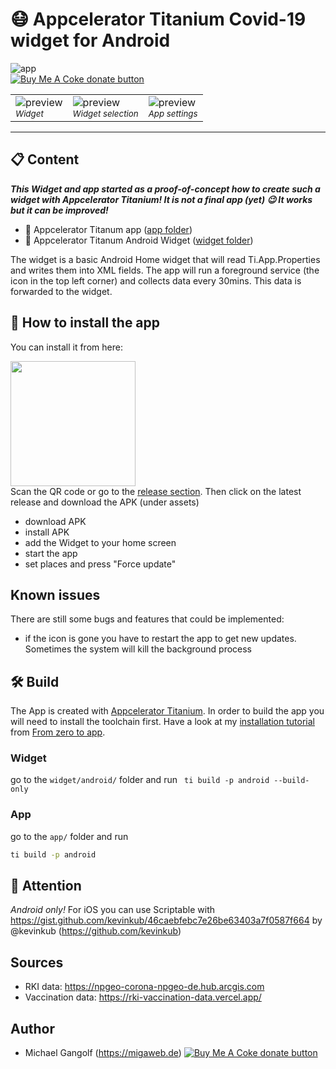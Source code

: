 # 😷 Appcelerator Titanium Covid-19 widget for Android

<img src="img/app.jpg" alt="app"/>

<br/>
<span class="badge-buymeacoffee"><a href="https://www.buymeacoffee.com/miga" title="donate"><img src="https://img.shields.io/badge/buy%20me%20a%20coke-donate-orange.svg" alt="Buy Me A Coke donate button" /></a></span>

<table>
<tr>
<td>
<img src="img/preview0.jpg" alt="preview"/><br/>
<small><i>Widget</i></small>
</td>
<td>
<img src="img/preview1.png" alt="preview"/><br/>
<small><i>Widget selection</i></small>
</td>

<td>
<img src="img/preview2.png" alt="preview"/><br/>
<small><i>App settings</i></small>
</td>
</tr>
</table>

<hr/>

## 📋 Content

<i><b>This Widget and app started as a proof-of-concept how to create such a widget with Appcelerator Titanium! It is not a final app (yet) 😉 It works but it can be improved!</b></i>

* 📱 Appcelerator Titanum app (<a href="/app">app folder</a>)
* 📱 Appcelerator Titanum Android Widget (<a href="/widget">widget folder</a>)

The widget is a basic Android Home widget that will read Ti.App.Properties and writes them into XML fields. The app will run a foreground service (the icon in the top left corner) and collects data every 30mins. This data is forwarded to the widget.

## 📲 How to install the app

You can install it from here:

<img src="img/qrcode.png" width="200"/>
<br/>
Scan the QR code or go to the <a href="https://github.com/m1ga/ti.coronawidget/releases/">release section</a>. Then click on the latest release and download the APK (under assets)

* download APK
* install APK
* add the Widget to your home screen
* start the app
* set places and press "Force update"


## Known issues

There are still some bugs and features that could be implemented:
* if the icon is gone you have to restart the app to get new updates. Sometimes the system will kill the background process

## 🛠 Build

The App is created with <a href="https://www.titaniumsdk.com/">Appcelerator Titanium</a>. In order to build the app you will need to install the toolchain first. Have a look at my <a href="https://github.com/m1ga/from_zero_to_app/blob/master/installation.md">installation tutorial</a> from <a href="https://github.com/m1ga/from_zero_to_app">From zero to app</a>.

### Widget

go to the `widget/android/` folder and run
``` ti build -p android --build-only```

### App

go to the `app/` folder and run
```bash
ti build -p android
```

## 🚨 Attention
_Android only!_ For iOS you can use Scriptable with https://gist.github.com/kevinkub/46caebfebc7e26be63403a7f0587f664 by @kevinkub (https://github.com/kevinkub)

## Sources

* RKI data: https://npgeo-corona-npgeo-de.hub.arcgis.com
* Vaccination data: https://rki-vaccination-data.vercel.app/


## Author
* Michael Gangolf (https://migaweb.de) <span class="badge-buymeacoffee"><a href="https://www.buymeacoffee.com/miga" title="donate"><img src="https://img.shields.io/badge/buy%20me%20a%20coke-donate-orange.svg" alt="Buy Me A Coke donate button" /></a></span>
